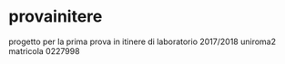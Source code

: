 # provainitere
progetto per la prima prova in itinere di laboratorio 2017/2018 uniroma2
matricola 0227998
